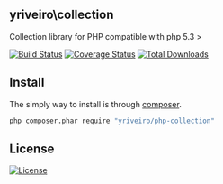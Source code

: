 yriveiro\\collection
--------------------

Collection library for PHP compatible with php 5.3 >

[![Build Status](https://travis-ci.org/yriveiro/php-collection.svg?branch=master)](https://travis-ci.org/yriveiro/php-collection) [![Coverage Status](https://coveralls.io/repos/yriveiro/php-collection/badge.svg?branch=master&service=github)](https://coveralls.io/github/yriveiro/php-collection?branch=master) [![Total Downloads](https://poser.pugx.org/yriveiro/php-collection/downloads)](https://packagist.org/packages/yriveiro/php-collection)

Install
-------

The simply way to install is through [composer](http://getcomposer.org/download/).

```sh
php composer.phar require "yriveiro/php-collection"
```

License
-------

[![License](https://poser.pugx.org/yriveiro/php-collection/license)](https://packagist.org/packages/yriveiro/php-collection)
